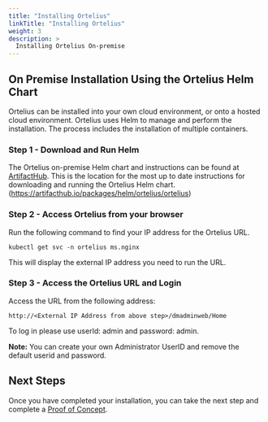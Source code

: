 ```yaml
---
title: "Installing Ortelius"
linkTitle: "Installing Ortelius"
weight: 3
description: >
  Installing Ortelius On-premise
---
```


## On Premise Installation Using the Ortelius Helm Chart

Ortelius can be installed into your own cloud environment, or onto a hosted cloud environment.  Ortelius uses Helm to manage and perform the installation. The process includes the installation of multiple containers. 

### Step 1 - Download and Run Helm
The Ortelius on-premise Helm chart and instructions can be found at [ArtifactHub](https://artifacthub.io/packages/helm/ortelius/ortelius). This is the location for the most up to date instructions for downloading and running the Ortelius Helm chart.    (https://artifacthub.io/packages/helm/ortelius/ortelius)

### Step 2 - Access Ortelius from your browser

Run the following command to find your IP address for the Ortelius URL.

```
kubectl get svc -n ortelius ms.nginx 
```
This will display the external IP address you need to run the URL.

### Step 3 - Access the Ortelius URL and Login
Access the URL from the following address:
```
http://<External IP Address from above step>/dmadminweb/Home
```
To log in please use userId: admin and password: admin. 

**Note:**
You can create your own Administrator UserID and remove the default userid and password.

## Next Steps

Once you have completed your installation, you can take the next step and complete a [Proof of Concept](/guides/userguide/Itegrations/CI-CD_Integrations).




